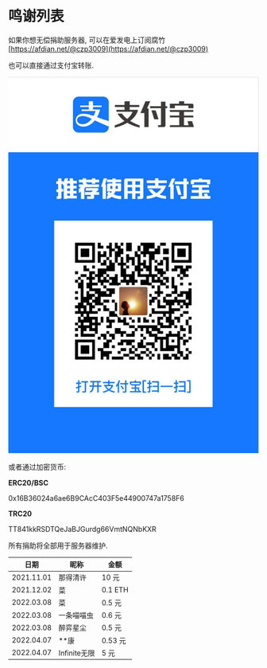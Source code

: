 # 鸣谢列表

如果你想无偿捐助服务器, 可以在爱发电上订阅腐竹 [https://afdian.net/@czp3009](https://afdian.net/@czp3009)

也可以直接通过支付宝转账.

![](<.gitbook/assets/image (9).png>)

或者通过加密货币:

**ERC20/BSC**

0x16B36024a6ae6B9CAcC403F5e44900747a1758F6

**TRC20**

TT841kkRSDTQeJaBJGurdg66VmtNQNbKXR



所有捐助将全部用于服务器维护.

| 日期         | 昵称         | 金额      |
| ---------- | ---------- | ------- |
| 2021.11.01 | 那得清许       | 10 元    |
| 2021.12.02 | 菜          | 0.1 ETH |
| 2022.03.08 | 菜          | 0.5 元   |
| 2022.03.08 | 一条喵喵虫      | 0.6 元   |
| 2022.03.08 | 醉弈星尘       | 0.5 元   |
| 2022.04.07 | \*\*康      | 0.53 元  |
| 2022.04.07 | Infinite无限 | 5 元     |
